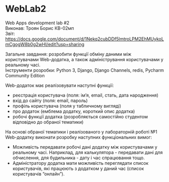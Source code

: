 # WebLab2
Web Apps development lab #2 <br/>
Виконав: Троян Борис КВ-02мп <br/>
Звіт: https://docs.google.com/document/d/1Nekq2cubDDf5lmtroLPM2EhMUykoLmCgogW8b0g2wHI/edit?usp=sharing <br/>
 
Загальне завдання: розробити функції обміну даними між користувачами Web-додатка, а також адміністрування користувачами у реальному часі.<br/>
Інструменти розробки: Python 3, Django, Django Channels, redis, Pycharm Community Edition <br/>

Web-додаток має реалізовувати наступні функції: <br/>
- реєстрація користувача (поля: ім’я, email, стать, дата народження)  
- вхід до сайту (поля: email, пароль)  
- профіль користувача (поля у табличному вигляді)  
- про додаток (емблема додатку, короткий опис додатка)  
- робочі функції додатка (розробляється самостійно студентом відповідно до обраної тематики)  

На основі обраної тематики і реалізованого у лабораторній роботі №1 Web-додатку виконати розробку наступних функціональних вимог:<br/>
- Можливість передавати робочі дані додатку між користувачами у реальному часі. Наприклад, для калькулятора - передавати дані для обчислення, для будильника - дату і час спрацювання тощо.
- Адміністратору додатка мати можливість переглядати список користувачів, які працюють з додатком у даний час (список користувачів “онлайн”).
